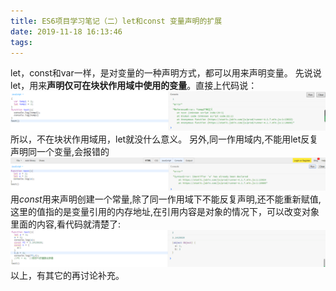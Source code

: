 ```yaml
---
title: ES6项目学习笔记（二）let和const 变量声明的扩展
date: 2019-11-18 16:13:46
tags:
---
```

let，const和var一样，是对变量的一种声明方式，都可以用来声明变量。
先说说let，用来**声明仅可在块状作用域中使用的变量**。直接上代码说：
![var声明的变量不受块状作用域限制](/blog/image/5106777-749435c595b5b095.png)
所以，不在块状作用域用，let就没什么意义。
另外,同一作用域内,不能用let反复声明同一个变量,会报错的
![](/blog/image/5106777-4a36eaaba24ca8ed.png)
用*const*用来声明创建一个常量,除了同一作用域下不能反复声明,还不能重新赋值,这里的值指的是变量引用的内存地址,在引用内容是对象的情况下，可以改变对象里面的内容,看代码就清楚了:
![](/blog/image/5106777-bf8bb8d7ba540abb.png)
以上，有其它的再讨论补充。